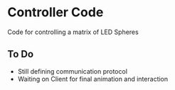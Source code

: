 # Controller Code
Code for controlling a matrix of LED Spheres

## To Do
* Still defining communication protocol
* Waiting on Client for final animation and interaction
